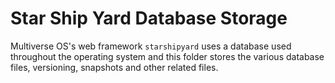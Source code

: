 # Star Ship Yard Database Storage
Multiverse OS's web framework `starshipyard` uses a database used throughout the
operating system and this folder stores the various database files, versioning,
snapshots and other related files.
